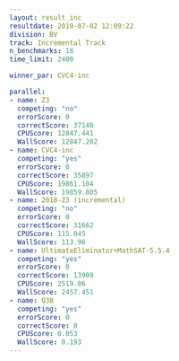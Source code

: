 ```yaml
---
layout: result_inc
resultdate: 2019-07-02 12:09:22
division: BV
track: Incremental Track
n_benchmarks: 18
time_limit: 2400

winner_par: CVC4-inc

parallel:
- name: Z3
  competing: "no"
  errorScore: 0
  correctScore: 37140
  CPUScore: 12847.441
  WallScore: 12847.202
- name: CVC4-inc
  competing: "yes"
  errorScore: 0
  correctScore: 35897
  CPUScore: 19861.104
  WallScore: 19859.805
- name: 2018-Z3 (incremental)
  competing: "no"
  errorScore: 0
  correctScore: 31662
  CPUScore: 115.045
  WallScore: 113.96
- name: UltimateEliminator+MathSAT-5.5.4
  competing: "yes"
  errorScore: 0
  correctScore: 13909
  CPUScore: 2519.86
  WallScore: 2457.451
- name: Q3B
  competing: "yes"
  errorScore: 0
  correctScore: 0
  CPUScore: 0.053
  WallScore: 0.193
---
```

